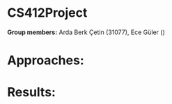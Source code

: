 # CS412Project

**Group members:** Arda Berk Çetin (31077), Ece Güler ()

# Approaches:

# Results:
